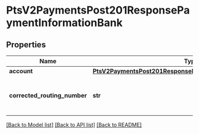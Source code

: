 # PtsV2PaymentsPost201ResponsePaymentInformationBank

## Properties
Name | Type | Description | Notes
------------ | ------------- | ------------- | -------------
**account** | [**PtsV2PaymentsPost201ResponsePaymentInformationBankAccount**](PtsV2PaymentsPost201ResponsePaymentInformationBankAccount.md) |  | [optional] 
**corrected_routing_number** | **str** | The description for this field is not available. | [optional] 

[[Back to Model list]](../README.md#documentation-for-models) [[Back to API list]](../README.md#documentation-for-api-endpoints) [[Back to README]](../README.md)


